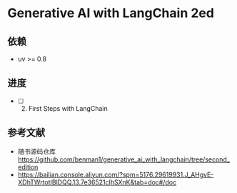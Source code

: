 # Generative AI with LangChain 2ed

## 依赖
- uv >= 0.8

## 进度

- [ ] 02. First Steps with LangChain

## 参考文献
- 随书源码仓库 https://github.com/benman1/generative_ai_with_langchain/tree/second_edition
- https://bailian.console.aliyun.com/?spm=5176.29619931.J_AHgvE-XDhTWrtotIBlDQQ.13.7e36521cIhSXnK&tab=doc#/doc